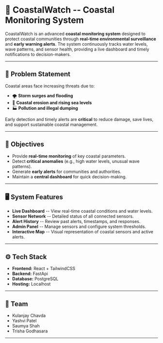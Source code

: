 # 🛟 CoastalWatch -- Coastal Monitoring System

CoastalWatch is an advanced **coastal monitoring system** designed to
protect coastal communities through **real-time environmental
surveillance** and **early warning alerts**.
The system continuously tracks water levels, wave patterns, and sensor
health, providing a live dashboard and timely notifications to
decision-makers.

------------------------------------------------------------------------

## 🌊 Problem Statement

Coastal areas face increasing threats due to:
- 🌪 **Storm surges and flooding**
- 🌊 **Coastal erosion and rising sea levels**
- 🏭 **Pollution and illegal dumping**

Early detection and timely alerts are **critical** to reduce damage,
save lives, and support sustainable coastal management.

------------------------------------------------------------------------

## 🎯 Objectives

-   Provide **real-time monitoring** of key coastal parameters.
-   Detect **critical anomalies** (e.g., high water levels, unusual wave
    patterns).
-   Generate **early alerts** for communities and authorities.
-   Maintain a **central dashboard** for quick decision-making.

------------------------------------------------------------------------

## 🖥️ System Features

-   **Live Dashboard** -- View real-time coastal conditions and water
    levels.
-   **Sensor Network** -- Detailed status of all connected sensors.
-   **Alert History** -- Review past alerts, timestamps, and responses.
-   **Admin Panel** -- Manage sensors and configure system thresholds.
-   **Interactive Map** -- Visual representation of coastal sensors and
    active alerts.


------------------------------------------------------------------------

## ⚙️ Tech Stack

-   **Frontend:** React + TailwindCSS
-   **Backend:** FastApi
-   **Database:** PostgreSQL
-   **Hosting:** Localhost 

------------------------------------------------------------------------

## 👥 Team

-   Kulanjay Chavda
-   Yashvi Patel
-   Saumya Shah
-   Trisha Godhasara

------------------------------------------------------------------------
